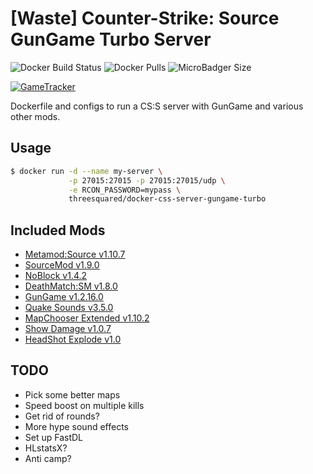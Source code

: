 # [Waste] Counter-Strike: Source GunGame Turbo Server

![Docker Build Status](https://img.shields.io/docker/build/threesquared/docker-css-server-gungame-turbo.svg)
![Docker Pulls](https://img.shields.io/docker/pulls/threesquared/docker-css-server-gungame-turbo.svg)
![MicroBadger Size](https://img.shields.io/microbadger/image-size/image-size/threesquared/docker-css-server-gungame-turbo.svg)

[![GameTracker](https://cache.gametracker.com/server_info/5.135.164.88:27015/b_350_20_692108_381007_ffffff_000000.png)](https://www.gametracker.com/server_info/5.135.164.88:27015/)

Dockerfile and configs to run a CS:S server with GunGame and various other mods.

## Usage

```bash
$ docker run -d --name my-server \
             -p 27015:27015 -p 27015:27015/udp \
             -e RCON_PASSWORD=mypass \
             threesquared/docker-css-server-gungame-turbo
```

## Included Mods

* [Metamod:Source v1.10.7](http://www.metamodsource.net/downloads.php/?branch=stable)
* [SourceMod v1.9.0](https://www.sourcemod.net/downloads.php?branch=stable)
* [NoBlock v1.4.2](https://forums.alliedmods.net/showthread.php?t=91617)
* [DeathMatch:SM v1.8.0](https://forums.alliedmods.net/showthread.php?p=929190)
* [GunGame v1.2.16.0](https://forums.alliedmods.net/showthread.php?t=93977)
* [Quake Sounds v3.5.0](https://forums.alliedmods.net/showthread.php?t=224316)
* [MapChooser Extended v1.10.2](https://forums.alliedmods.net/showthread.php?t=156974)
* [Show Damage v1.0.7](https://forums.alliedmods.net/showthread.php?p=763425)
* [HeadShot Explode v1.0](https://forums.alliedmods.net/showthread.php?p=862489)

## TODO

* Pick some better maps
* Speed boost on multiple kills
* Get rid of rounds?
* More hype sound effects
* Set up FastDL
* HLstatsX?
* Anti camp?
